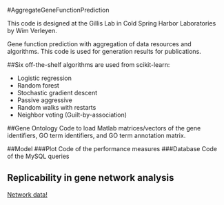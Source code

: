 #AggregateGeneFunctionPrediction

This code is designed at the Gillis Lab in Cold Spring Harbor Laboratories by Wim Verleyen.

Gene function prediction with aggregation of data resources and algorithms. This code is used for generation results for publications.

##Six off-the-shelf algorithms are used from scikit-learn:

* Logistic regression
* Random forest
* Stochastic gradient descent
* Passive aggressive
* Random walks with restarts
* Neighbor voting (Guilt-by-association)

##Gene Ontology
Code to load Matlab matrices/vectors of the gene identifiers, GO term identifiers, and GO term annotation matrix.

##Model
###Plot
Code of the performance measures
###Database
Code of the MySQL queries

## Replicability in gene network analysis


[Network data!](http://gillislab.labsites.cshl.edu/supplements/replicability-in-gene-function-prediction-2/)

